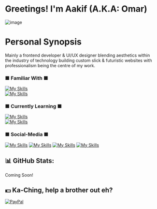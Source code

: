 # Greetings! I'm Aakif (A.K.A: Omar)
![image](https://github.com/user-attachments/assets/6f67fcd3-a136-43e1-9f05-fad2e548f2a7)
# Personal Synopsis
Mainly a frontend developer & UI/UX designer blending aesthetics within the industry of technology building custom slick & futuristic websites with professionalism being the centre of my work.


### ■ Familiar With ■
[![My Skills](https://skillicons.dev/icons?i=html,css,js,py)](https://skillicons.dev) <br> 
[![My Skills](https://skillicons.dev/icons?i=pr,ps,xd)](https://skillicons.dev)


### ■ Currently Learning ■
[![My Skills](https://skillicons.dev/icons?i=nodejs,jquery,sass,wordpress,php,mysql,react)](https://skillicons.dev) <br>
[![My Skills](https://skillicons.dev/icons?i=ai,figma)](https://skillicons.dev)

### ■ Social-Media ■
[![My Skills](https://skillicons.dev/icons?i=linkedin)](https://www.linkedin.com/in/hafizau/) 
[![My Skills](https://skillicons.dev/icons?i=discord)](https://skillicons.dev) 
[![My Skills](https://skillicons.dev/icons?i=codepen)](https://skillicons.dev) 
[![My Skills](https://skillicons.dev/icons?i=twitter)](https://skillicons.dev) 




## 📊 GitHub Stats:
Coming Soon!

## 💵 Ka-Ching, help a brother out eh?
[![PayPal](https://img.shields.io/badge/PayPal-00457C?style=for-the-badge&logo=paypal&logoColor=white)](https://paypal.me/Auvance) 
